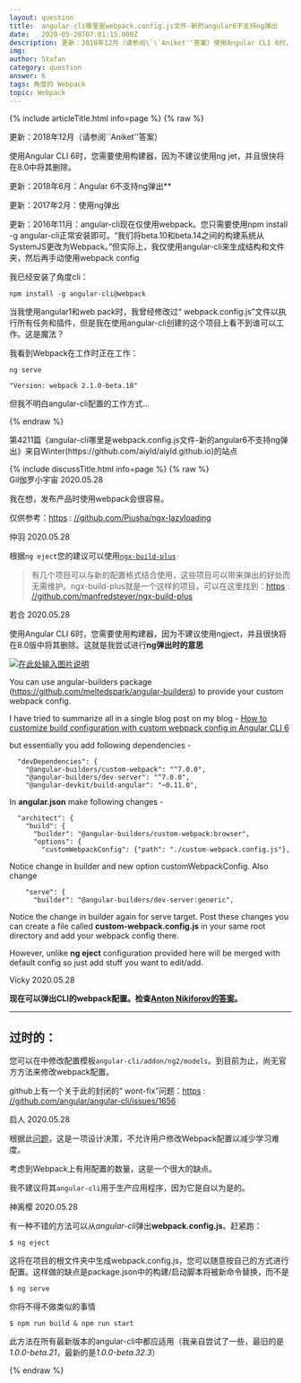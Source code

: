 ```yaml
---
layout: question
title:  angular-cli哪里是webpack.config.js文件-新的angular6不支持ng弹出
date:   2020-05-28T07:01:15.000Z
description: 更新：2018年12月（请参阅\`\`Aniket''答案）使用Angular CLI 6时，您需要使用构建器，因为不建议使用ng jet，并且很快将在8...
img: 
author: Stafan
category: question
answer: 6
tags: 角度的 Webpack
topic: Webpack
---
```

<div class="article-root">
  <div class="article">
    {% include articleTitle.html info=page %}
    {% raw %}
    <div class="article-content"><p><font style="vertical-align: inherit;"><font style="vertical-align: inherit;">更新：2018年12月（请参阅``Aniket''答案）</font></font></p>

<p><font style="vertical-align: inherit;"><font style="vertical-align: inherit;">使用Angular CLI 6时，您需要使用构建器，因为不建议使用ng jet，并且很快将在8.0中将其删除。</font></font></p>

<p><font style="vertical-align: inherit;"><font style="vertical-align: inherit;">更新：2018年6月：Angular 6不支持ng弹出**</font></font></p>

<p><font style="vertical-align: inherit;"><font style="vertical-align: inherit;">更新：2017年2月：使用ng弹出</font></font></p>

<p><font style="vertical-align: inherit;"><font style="vertical-align: inherit;">更新：2016年11月：angular-cli现在仅使用webpack。</font><font style="vertical-align: inherit;">您只需要使用npm install -g angular-cli正常安装即可。</font><font style="vertical-align: inherit;">“我们将beta.10和beta.14之间的构建系统从SystemJS更改为Webpack。”但实际上，我仅使用angular-cli来生成结构和文件夹，然后再手动使用webpack config</font></font></p>

<p><font style="vertical-align: inherit;"><font style="vertical-align: inherit;">我已经安装了角度cli： </font></font></p>

<pre><code>npm install -g angular-cli@webpack
</code></pre>

<p><font style="vertical-align: inherit;"><font style="vertical-align: inherit;">当我使用angular1和web pack时，我曾经修改过“ webpack.config.js”文件以执行所有任务和插件，但是我在使用angular-cli创建的这个项目上看不到谁可以工作。</font><font style="vertical-align: inherit;">这是魔法？</font></font></p>

<p><font style="vertical-align: inherit;"><font style="vertical-align: inherit;">我看到Webpack在工作时正在工作：</font></font></p>

<pre><code>ng serve <font></font>
<font></font>
"Version: webpack 2.1.0-beta.18"<font></font>
</code></pre>

<p><font style="vertical-align: inherit;"><font style="vertical-align: inherit;">但我不明白angular-cli配置的工作方式...</font></font></p></div>
    {% endraw %}
  </div>
  <p class="winter_mark">第4211篇《angular-cli哪里是webpack.config.js文件-新的angular6不支持ng弹出》来自Winter(https://github.com/aiyld/aiyld.github.io)的站点</p>
  <div class="discuss-wrapper">
    {% include discussTitle.html info=page %}
    {% raw %}
    <div class="discuss-item">
        <div class="discuss-parent">
          <div class="discuss-meta">
            <span class="discuss-user">Gil伽罗小宇宙</span>
            <span class="discuss-time">2020.05.28</span>
          </div>
          <div class="discuss-comment"><p><font style="vertical-align: inherit;"><font style="vertical-align: inherit;">我在想，发布产品时使用webpack会很容易。 </font></font></p>

<p><font style="vertical-align: inherit;"><font style="vertical-align: inherit;">仅供参考：</font><a href="https://github.com/Piusha/ngx-lazyloading" rel="nofollow noreferrer"><font style="vertical-align: inherit;">https</font></a><font style="vertical-align: inherit;"> : </font></font><a href="https://github.com/Piusha/ngx-lazyloading" rel="nofollow noreferrer"><font style="vertical-align: inherit;"><font style="vertical-align: inherit;">//github.com/Piusha/ngx-lazyloading</font></font></a></p></div>
        </div></div><div class="discuss-item">
        <div class="discuss-parent">
          <div class="discuss-meta">
            <span class="discuss-user">仲羽</span>
            <span class="discuss-time">2020.05.28</span>
          </div>
          <div class="discuss-comment"><p><font style="vertical-align: inherit;"><font style="vertical-align: inherit;">根据</font></font><code>ng eject</code><font style="vertical-align: inherit;"><font style="vertical-align: inherit;">您</font><font style="vertical-align: inherit;">的建议</font><font style="vertical-align: inherit;">可以使用</font></font><a href="https://github.com/manfredsteyer/ngx-build-plus" rel="nofollow noreferrer"><code>ngx-build-plus</code></a></p>

<blockquote>
  <p><font style="vertical-align: inherit;"><font style="vertical-align: inherit;">有几个项目可以与新的配置格式结合使用，这些项目可以带来弹出的好处而无需维护。</font><font style="vertical-align: inherit;">ngx-build-plus就是一个这样的项目，可以在这里找到：</font><a href="https://github.com/manfredsteyer/ngx-build-plus" rel="nofollow noreferrer"><font style="vertical-align: inherit;">https</font></a><font style="vertical-align: inherit;"> : </font></font><a href="https://github.com/manfredsteyer/ngx-build-plus" rel="nofollow noreferrer"><font style="vertical-align: inherit;"><font style="vertical-align: inherit;">//github.com/manfredsteyer/ngx-build-plus</font></font></a></p>
</blockquote></div>
        </div></div><div class="discuss-item">
        <div class="discuss-parent">
          <div class="discuss-meta">
            <span class="discuss-user">若合</span>
            <span class="discuss-time">2020.05.28</span>
          </div>
          <div class="discuss-comment"><p><font style="vertical-align: inherit;"><font style="vertical-align: inherit;">使用Angular CLI 6时，您需要使用构建器，因为不建议使用ngject，并且很快将在8.0版中将其删除。</font><font style="vertical-align: inherit;">这就是我尝试进行</font></font><strong><font style="vertical-align: inherit;"><font style="vertical-align: inherit;">ng弹出时的意思</font></font></strong></p>

<p><a href="https://i.stack.imgur.com/lQK7v.png" rel="noreferrer"><img src="https://i.stack.imgur.com/lQK7v.png" alt="在此处输入图片说明"></a></p>

<p>You can use angular-builders package (<a href="https://github.com/meltedspark/angular-builders" rel="noreferrer">https://github.com/meltedspark/angular-builders</a>) to provide your custom webpack config. </p>

<p>I have tried to summarize all in a single blog post on my blog - <a href="http://opensourceforgeeks.blogspot.com/2018/12/how-to-customize-build-configuration.html" rel="noreferrer">How to customize build configuration with custom webpack config in Angular CLI 6</a> </p>

<p>but essentially you add following dependencies -</p>

<pre><code>  "devDependencies": {<font></font>
    "@angular-builders/custom-webpack": "^7.0.0",<font></font>
    "@angular-builders/dev-server": "^7.0.0",<font></font>
    "@angular-devkit/build-angular": "~0.11.0",<font></font>
</code></pre>

<p>In <strong>angular.json</strong> make following changes -</p>

<pre><code>  "architect": {<font></font>
    "build": {<font></font>
      "builder": "@angular-builders/custom-webpack:browser",<font></font>
      "options": {<font></font>
        "customWebpackConfig": {"path": "./custom-webpack.config.js"},<font></font>
</code></pre>

<p>Notice change in builder and new option customWebpackConfig. Also change</p>

<pre><code>    "serve": {<font></font>
      "builder": "@angular-builders/dev-server:generic",<font></font>
</code></pre>

<p>Notice the change in builder again for serve target. Post these changes you can create a file called <strong>custom-webpack.config.js</strong> in your same root directory and add your webpack config there.</p>

<p>However, unlike <strong>ng eject</strong> configuration provided here will be merged with default config so just add stuff you want to edit/add.</p></div>
        </div></div><div class="discuss-item">
        <div class="discuss-parent">
          <div class="discuss-meta">
            <span class="discuss-user">Vicky</span>
            <span class="discuss-time">2020.05.28</span>
          </div>
          <div class="discuss-comment"><p><strong><font style="vertical-align: inherit;"><font style="vertical-align: inherit;">现在可以弹出CLI的webpack配置。</font><font style="vertical-align: inherit;">检查</font></font><a href="https://stackoverflow.com/a/42406194/215552"><font style="vertical-align: inherit;"><font style="vertical-align: inherit;">Anton Nikiforov的答案</font></font></a><font style="vertical-align: inherit;"><font style="vertical-align: inherit;">。</font></font></strong></p>

<hr>

<h2><font style="vertical-align: inherit;"><font style="vertical-align: inherit;">过时的：</font></font></h2>

<p><font style="vertical-align: inherit;"><font style="vertical-align: inherit;">您可以在中修改配置模板</font></font><code>angular-cli/addon/ng2/models</code><font style="vertical-align: inherit;"><font style="vertical-align: inherit;">。</font><font style="vertical-align: inherit;">到目前为止，尚无官方方法来修改webpack配置。</font></font></p>

<p><font style="vertical-align: inherit;"><font style="vertical-align: inherit;">github上有一个关于此的封闭的“ wont-fix”问题：</font><a href="https://github.com/angular/angular-cli/issues/1656" rel="nofollow noreferrer"><font style="vertical-align: inherit;">https</font></a><font style="vertical-align: inherit;"> : </font></font><a href="https://github.com/angular/angular-cli/issues/1656" rel="nofollow noreferrer"><font style="vertical-align: inherit;"><font style="vertical-align: inherit;">//github.com/angular/angular-cli/issues/1656</font></font></a></p></div>
        </div></div><div class="discuss-item">
        <div class="discuss-parent">
          <div class="discuss-meta">
            <span class="discuss-user">启人</span>
            <span class="discuss-time">2020.05.28</span>
          </div>
          <div class="discuss-comment"><p><font style="vertical-align: inherit;"><font style="vertical-align: inherit;">根据此</font></font><a href="https://github.com/angular/angular-cli/issues/1656" rel="noreferrer"><font style="vertical-align: inherit;"><font style="vertical-align: inherit;">问题</font></font></a><font style="vertical-align: inherit;"><font style="vertical-align: inherit;">，这是一项设计决策，不允许用户修改Webpack配置以减少学习难度。</font></font></p>

<p><font style="vertical-align: inherit;"><font style="vertical-align: inherit;">考虑到Webpack上有用配置的数量，这是一个很大的缺点。</font></font></p>

<p><font style="vertical-align: inherit;"><font style="vertical-align: inherit;">我不建议将其</font></font><code>angular-cli</code><font style="vertical-align: inherit;"><font style="vertical-align: inherit;">用于生产应用程序，因为它是自以为是的。</font></font></p></div>
        </div></div><div class="discuss-item">
        <div class="discuss-parent">
          <div class="discuss-meta">
            <span class="discuss-user">神离樱</span>
            <span class="discuss-time">2020.05.28</span>
          </div>
          <div class="discuss-comment"><p><font style="vertical-align: inherit;"><font style="vertical-align: inherit;">有一种不错的方法可以</font><font style="vertical-align: inherit;">从</font><em><font style="vertical-align: inherit;">angular-cli</font></em><font style="vertical-align: inherit;">弹出</font></font><strong><font style="vertical-align: inherit;"><font style="vertical-align: inherit;">webpack.config.js</font></font></strong><font style="vertical-align: inherit;"><font style="vertical-align: inherit;">。</font><font style="vertical-align: inherit;">赶紧跑：</font></font><em><font style="vertical-align: inherit;"></font></em><font style="vertical-align: inherit;"></font></p>

<pre><code>$ ng eject
</code></pre>

<p><font style="vertical-align: inherit;"><font style="vertical-align: inherit;">这将在项目的根文件夹中生成webpack.config.js，您可以随意按自己的方式进行配置。</font><font style="vertical-align: inherit;">这样做的缺点是package.json中的构建/启动脚本将被新命令替换，而不是</font></font></p>

<pre><code>$ ng serve
</code></pre>

<p><font style="vertical-align: inherit;"><font style="vertical-align: inherit;">你将不得不做类似的事情 </font></font></p>

<pre><code>$ npm run build &amp; npm run start
</code></pre>

<p><font style="vertical-align: inherit;"><font style="vertical-align: inherit;">此方法在所有最新版本的angular-cli中都应适用（我亲自尝试了一些，最旧的是</font></font><em><font style="vertical-align: inherit;"><font style="vertical-align: inherit;">1.0.0-beta.21</font></font></em><font style="vertical-align: inherit;"><font style="vertical-align: inherit;">，最新的是</font></font><em><font style="vertical-align: inherit;"><font style="vertical-align: inherit;">1.0.0-beta.32.3</font></font></em><font style="vertical-align: inherit;"><font style="vertical-align: inherit;">）</font></font></p></div>
        </div></div>
    {% endraw %}
  </div>
<div>
